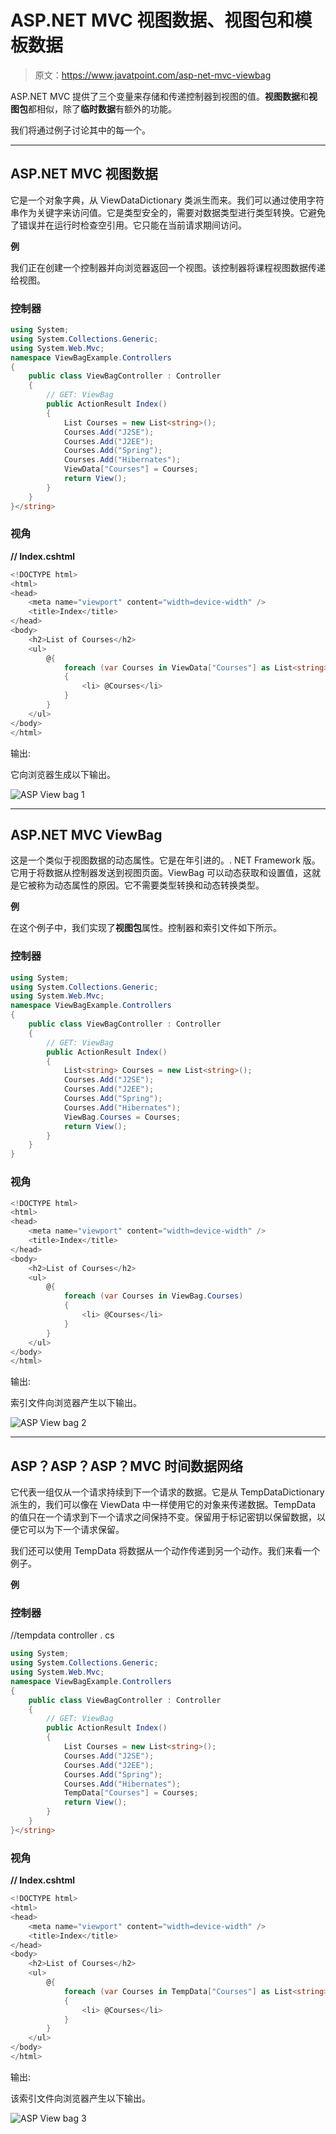 # ASP.NET MVC 视图数据、视图包和模板数据

> 原文：<https://www.javatpoint.com/asp-net-mvc-viewbag>

ASP.NET MVC 提供了三个变量来存储和传递控制器到视图的值。**视图数据**和**视图包**都相似，除了**临时数据**有额外的功能。

我们将通过例子讨论其中的每一个。

* * *

## ASP.NET MVC 视图数据

它是一个对象字典，从 ViewDataDictionary 类派生而来。我们可以通过使用字符串作为关键字来访问值。它是类型安全的，需要对数据类型进行类型转换。它避免了错误并在运行时检查空引用。它只能在当前请求期间访问。

**例**

我们正在创建一个控制器并向浏览器返回一个视图。该控制器将课程视图数据传递给视图。

### 控制器

```cs
using System;
using System.Collections.Generic;
using System.Web.Mvc;
namespace ViewBagExample.Controllers
{
    public class ViewBagController : Controller
    {
        // GET: ViewBag
        public ActionResult Index()
        {
            List Courses = new List<string>();
            Courses.Add("J2SE");
            Courses.Add("J2EE");
            Courses.Add("Spring");
            Courses.Add("Hibernates");
            ViewData["Courses"] = Courses;
            return View();
        }
    }
}</string> 
```

### 视角

**// Index.cshtml**

```cs
<!DOCTYPE html>
<html>
<head>
    <meta name="viewport" content="width=device-width" />
    <title>Index</title>
</head>
<body>
    <h2>List of Courses</h2>
    <ul>
        @{
            foreach (var Courses in ViewData["Courses"] as List<string>)
            {
                <li> @Courses</li>
            }
        }
    </ul>
</body>
</html>

```

输出:

它向浏览器生成以下输出。

![ASP View bag 1](img/bed073c4bef6acc84dff26a047412819.png)

* * *

## ASP.NET MVC ViewBag

这是一个类似于视图数据的动态属性。它是在年引进的。. NET Framework 版。它用于将数据从控制器发送到视图页面。ViewBag 可以动态获取和设置值，这就是它被称为动态属性的原因。它不需要类型转换和动态转换类型。

**例**

在这个例子中，我们实现了**视图包**属性。控制器和索引文件如下所示。

### 控制器

```cs
using System;
using System.Collections.Generic;
using System.Web.Mvc;
namespace ViewBagExample.Controllers
{
    public class ViewBagController : Controller
    {
        // GET: ViewBag
        public ActionResult Index()
        {
            List<string> Courses = new List<string>();
            Courses.Add("J2SE");
            Courses.Add("J2EE");
            Courses.Add("Spring");
            Courses.Add("Hibernates");
            ViewBag.Courses = Courses;
            return View();
        }
    }
}

```

### 视角

```cs
<!DOCTYPE html>
<html>
<head>
    <meta name="viewport" content="width=device-width" />
    <title>Index</title>
</head>
<body>
    <h2>List of Courses</h2>
    <ul>
        @{
            foreach (var Courses in ViewBag.Courses)
            {
                <li> @Courses</li>
            }
        }
    </ul>
</body>
</html>

```

输出:

索引文件向浏览器产生以下输出。

![ASP View bag 2](img/c0750b5375aeb7567b8f4596dd5a885d.png)

* * *

## ASP？ASP？ASP？MVC 时间数据网络

它代表一组仅从一个请求持续到下一个请求的数据。它是从 TempDataDictionary 派生的，我们可以像在 ViewData 中一样使用它的对象来传递数据。TempData 的值只在一个请求到下一个请求之间保持不变。保留用于标记密钥以保留数据，以便它可以为下一个请求保留。

我们还可以使用 TempData 将数据从一个动作传递到另一个动作。我们来看一个例子。

**例**

### 控制器

//tempdata controller . cs

```cs
using System;
using System.Collections.Generic;
using System.Web.Mvc;
namespace ViewBagExample.Controllers
{
    public class ViewBagController : Controller
    {
        // GET: ViewBag
        public ActionResult Index()
        {
            List Courses = new List<string>();
            Courses.Add("J2SE");
            Courses.Add("J2EE");
            Courses.Add("Spring");
            Courses.Add("Hibernates");
            TempData["Courses"] = Courses;
            return View();
        }
    }
}</string> 
```

### 视角

**// Index.cshtml**

```cs
<!DOCTYPE html>
<html>
<head>
    <meta name="viewport" content="width=device-width" />
    <title>Index</title>
</head>
<body>
    <h2>List of Courses</h2>
    <ul>
        @{
            foreach (var Courses in TempData["Courses"] as List<string>)
            {
                <li> @Courses</li>
            }
        }
    </ul>
</body>
</html>

```

输出:

该索引文件向浏览器产生以下输出。

![ASP View bag 3](img/93e64d7632263dd86858bb09ed4ab72a.png)
